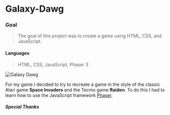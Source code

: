 # Galaxy-Dawg


### **Goal**
>The goal of this project was to create a game using HTML, CSS, and JavaScript.


#### **Languages**
>HTML, CSS, JavaScript, Phaser 3

![Galaxy Dawg](assets/gameGif.gif)
  
For my game I decided to try to recreate a game in the style of the classic Atari game __Space Invaders__ and  the Tecmo game __Raiden__. To do this I had to learn how to use the JavaScript framework [Phaser](https://phaser.io/).

##### Special Thanks

